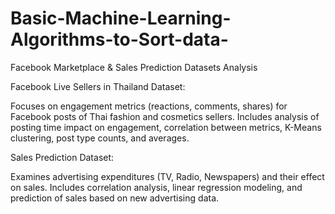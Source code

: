 # Basic-Machine-Learning-Algorithms-to-Sort-data-
Facebook Marketplace & Sales Prediction Datasets Analysis

Facebook Live Sellers in Thailand Dataset:

Focuses on engagement metrics (reactions, comments, shares) for Facebook posts of Thai fashion and cosmetics sellers.
Includes analysis of posting time impact on engagement, correlation between metrics, K-Means clustering, post type counts, and averages.


Sales Prediction Dataset:

Examines advertising expenditures (TV, Radio, Newspapers) and their effect on sales.
Includes correlation analysis, linear regression modeling, and prediction of sales based on new advertising data.
